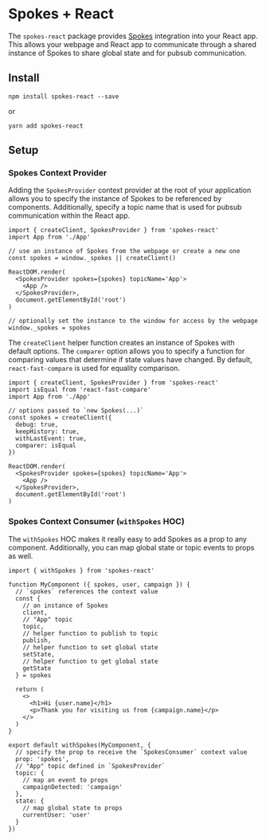 # Spokes + React

The `spokes-react` package provides [Spokes](https://github.com/joelvh/spokes) integration into your React app. This allows your webpage and React app to communicate through a shared instance of Spokes to share global state and for pubsub communication.

## Install

`npm install spokes-react --save`

or

`yarn add spokes-react`

## Setup

### Spokes Context Provider

Adding the `SpokesProvider` context provider at the root of your application allows you to specify the instance of Spokes to be referenced by components. Additionally, specify a topic name that is used for pubsub communication within the React app.

```es6
import { createClient, SpokesProvider } from 'spokes-react'
import App from './App'

// use an instance of Spokes from the webpage or create a new one
const spokes = window._spokes || createClient()

ReactDOM.render(
  <SpokesProvider spokes={spokes} topicName='App'>
    <App />
  </SpokesProvider>,
  document.getElementById('root')
)

// optionally set the instance to the window for access by the webpage
window._spokes = spokes
```

The `createClient` helper function creates an instance of Spokes with default options. The `comparer` option allows you to specify a function for comparing values that determine if state values have changed. By default, `react-fast-compare` is used for equality comparison.

```es6
import { createClient, SpokesProvider } from 'spokes-react'
import isEqual from 'react-fast-compare'
import App from './App'

// options passed to `new Spokes(...)`
const spokes = createClient({
  debug: true,
  keepHistory: true,
  withLastEvent: true,
  comparer: isEqual
})

ReactDOM.render(
  <SpokesProvider spokes={spokes} topicName='App'>
    <App />
  </SpokesProvider>,
  document.getElementById('root')
)
```

### Spokes Context Consumer (`withSpokes` HOC)

The `withSpokes` HOC makes it really easy to add Spokes as a prop to any component. Additionally, you can map global state or topic events to props as well.

```es6
import { withSpokes } from 'spokes-react'

function MyComponent ({ spokes, user, campaign }) {
  // `spokes` references the context value
  const {
    // an instance of Spokes
    client,
    // "App" topic
    topic,
    // helper function to publish to topic
    publish,
    // helper function to set global state
    setState,
    // helper function to get global state
    getState
  } = spokes

  return (
    <>
      <h1>Hi {user.name}</h1>
      <p>Thank you for visiting us from {campaign.name}</p>
    </>
  )
}

export default withSpokes(MyComponent, {
  // specify the prop to receive the `SpokesConsumer` context value
  prop: 'spokes',
  // "App" topic defined in `SpokesProvider`
  topic: {
    // map an event to props
    campaignDetected: 'campaign'
  },
  state: {
    // map global state to props
    currentUser: 'user'
  }
})
```
